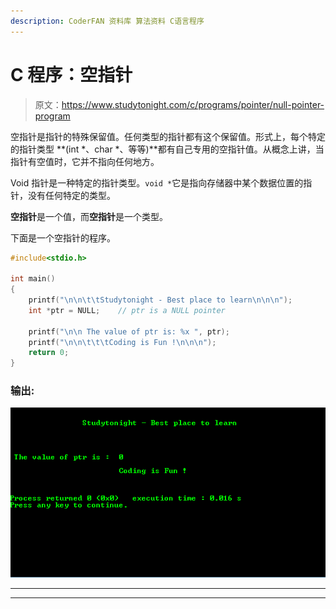 ```yaml
---
description: CoderFAN 资料库 算法资料 C语言程序
---
```


# C 程序：空指针

> 原文：<https://www.studytonight.com/c/programs/pointer/null-pointer-program>

空指针是指针的特殊保留值。任何类型的指针都有这个保留值。形式上，每个特定的指针类型 **(int *、char *、等等)**都有自己专用的空指针值。从概念上讲，当指针有空值时，它并不指向任何地方。

Void 指针是一种特定的指针类型。`void *`它是指向存储器中某个数据位置的指针，没有任何特定的类型。

**空指针**是一个值，而**空指针**是一个类型。

下面是一个空指针的程序。

```cpp
#include<stdio.h>

int main()
{
    printf("\n\n\t\tStudytonight - Best place to learn\n\n\n");
    int *ptr = NULL;    // ptr is a NULL pointer

    printf("\n\n The value of ptr is: %x ", ptr);
    printf("\n\n\t\t\tCoding is Fun !\n\n\n");
    return 0;
}
```

### 输出:

![C program example for Null Pointer](img/9475cccad6ce724375e6c94f4f2f5a14.png)

* * *

* * *